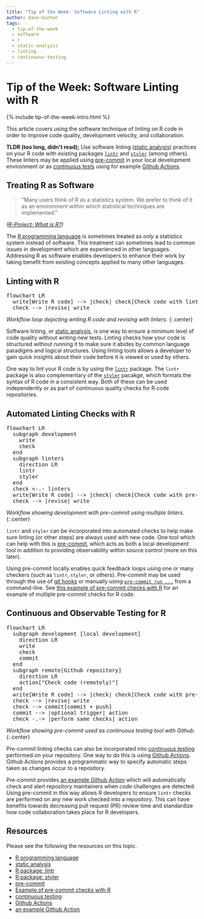 ```yaml
---
title: "Tip of the Week: Software Linting with R"
author: dave-bunten
tags:
  - tip-of-the-week
  - software
  - r
  - static-analysis
  - linting
  - continuous-testing
---
```


# Tip of the Week: Software Linting with R

{% include tip-of-the-week-intro.html %}

<!-- excerpt start -->

This article covers using the software technique of linting on R code in order to improve code quality, development velocity, and collaboration.

<!-- excerpt end -->

__TLDR (too long, didn't read);__
Use software linting ([static analysis](https://en.wikipedia.org/wiki/Static_program_analysis)) practices on your R code with existing packages [`lintr`](https://github.com/r-lib/lintr) and [`styler`](https://github.com/r-lib/styler) (among others). These linters may be applied using [pre-commit](https://pre-commit.com) in your local development environment or as [continuous tests](https://en.wikipedia.org/wiki/Continuous_testing) using for example [Github Actions](https://docs.github.com/en/actions).

## Treating R as Software

> "Many users think of R as a statistics system. We prefer to think of it as an environment within which statistical techniques are implemented."

_([R-Project: What is R?](https://www.r-project.org/about.html))_

The [R programming language](https://en.wikipedia.org/wiki/R_(programming_language)) is sometimes treated as _only_ a statistics system instead of software. This treatment can sometimes lead to common issues in development which are experienced in other languages. Addressing R as software enables developers to enhance their work by taking benefit from existing concepts applied to many other languages.

## Linting with R

<pre class="mermaid">
flowchart LR
  write[Write R code] --> |check| check[Check code with linters]
  check --> |revise| write
</pre>
<script type="module">
  import mermaid from 'https://unpkg.com/mermaid@9/dist/mermaid.esm.min.mjs';
  mermaid.initialize({ startOnLoad: true });
</script>

_Workflow loop depicting writing R code and revising with linters._
{:.center}

Software linting, or [static analysis](https://en.wikipedia.org/wiki/Static_program_analysis), is one way to ensure a minimum level of code quality without writing new tests. Linting checks how your code is structured without running it to make sure it abides by common language paradigms and logical structures. Using linting tools allows a developer to gain quick insights about their code before it is viewed or used by others.

One way to lint your R code is by using the [`lintr`](https://github.com/r-lib/lintr) package. The `lintr` package is also complementary of the [`styler`](https://github.com/r-lib/styler) pacakge, which formats the syntax of R code in a consistent way. Both of these can be used independently or as part of continuous quality checks for R code repositories.

## Automated Linting Checks with R

<pre class="mermaid">
flowchart LR
  subgraph development
    write
    check
  end
  subgraph linters
    direction LR
    lintr
    styler
  end
  check <-.- linters
  write[Write R code] --> |check| check[Check code with pre-commit]
  check --> |revise| write
</pre>

_Workflow showing development with pre-commit using multiple linters._
{:.center}

`lintr` and `styler` can be incorporated into automated checks to help make sure linting (or other steps) are always used with new code. One tool which can help with this is [pre-commit](https://pre-commit.com/), which acts as both a local development tool in addition to providing observability within source control (more on this later).

Using pre-commit locally enables quick feedback loops using one or many checkers (such as `lintr`, `styler`, or others). Pre-commit may be used through the use of [git hooks](https://pre-commit.com/#usage) or manually using [`pre-commit run ...`](https://pre-commit.com/#pre-commit-run) from a command-line. See [this example of pre-commit checks with R](https://github.com/lorenzwalthert/precommit) for an example of multiple pre-commit checks for R code.

## Continuous and Observable Testing for R

<pre class="mermaid">
flowchart LR
  subgraph development [local development]
    direction LR
    write
    check
    commit
  end
  subgraph remote[Github repository]
    direction LR
    action["Check code (remotely)"]
  end
  write[Write R code] --> |check| check[Check code with pre-commit]
  check --> |revise| write
  check --> commit[commit + push]
  commit --> |optional trigger| action
  check -.-> |perform same checks| action
</pre>

_Workflow showing pre-commit used as continuous testing tool with Github._
{:.center}

Pre-commit linting checks can also be incorporated into [continuous testing](https://en.wikipedia.org/wiki/Continuous_testing) performed on your repository. One way to do this is using [Github Actions](https://docs.github.com/en/actions). Github Actions provides a programmatic way to specify automatic steps taken as changes occur to a repository.

Pre-commit provides [an example Github Action](https://github.com/pre-commit/action) which will automatically check and alert repository maintainers when code challenges are detected. Using pre-commit in this way allows R developers to ensure `lintr` checks are performed on any new work checked into a repository. This can have benefits towards decreasing pull request (PR) review time and standardize how code collaboration takes place for R developers.

## Resources

Please see the following the resources on this topic.

- [R programming language](https://en.wikipedia.org/wiki/R_(programming_language))
- [static analysis](https://en.wikipedia.org/wiki/Static_program_analysis)
- [R package: lintr](https://github.com/r-lib/lintr)
- [R package: styler](https://github.com/r-lib/styler)
- [pre-commit](https://pre-commit.com/)
- [Example of pre-commit checks with R](https://github.com/lorenzwalthert/precommit)
- [continuous testing](https://en.wikipedia.org/wiki/Continuous_testing)
- [Github Actions](https://docs.github.com/en/actions)
- [an example Github Action](https://github.com/pre-commit/action)
